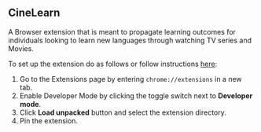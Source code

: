 ## CineLearn

A Browser extension that is meant to propagate learning outcomes for individuals looking to learn new languages through watching TV series and Movies.


To set up the extension do as follows or follow instructions [here](https://developer.chrome.com/docs/extensions/mv3/getstarted/development-basics/):  
 1. Go to the Extensions page by entering `chrome://extensions` in a new tab.  
 2. Enable Developer Mode by clicking the toggle switch next to **Developer mode**.
 3. Click **Load unpacked** button and select the extension directory.
 4. Pin the extension.
